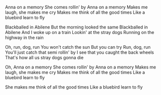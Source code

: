 Anna on a memory
She comes rollin' by
Anna on a memory
Makes me laugh, she makes me cry
Makes me think of all the good times
Like a bluebird learn to fly

Blackballed in Abilene
But the morning looked the same
Blackballed in Abilene
And I woke up on a train
Lookin' at the stray dogs
Running on the highway in the rain

Oh, run, dog, run
You won't catch the sun
But you can try
Run, dog, run
You'll just catch that semi rollin' by
I see that you caught the back wheels
That's how all us stray dogs gonna die

Oh, Anna on a memory
She comes rollin' by
Anna on a memory
Makes me laugh, she makes me cry
Makes me think of all the good times
Like a bluebird learn to fly

She makes me think of all the good times
Like a bluebird learn to fly
